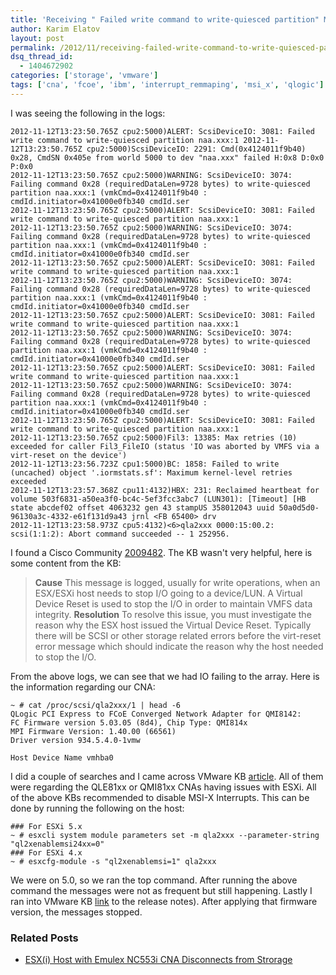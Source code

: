 ```yaml
---
title: 'Receiving " Failed write command to write-quiesced partition" Messages When Utilizing Qlogic QMI8142 CNA'
author: Karim Elatov
layout: post
permalink: /2012/11/receiving-failed-write-command-to-write-quiesced-partition-messages-when-utilizing-qlogic-qmi8142-cna/
dsq_thread_id:
  - 1404672902
categories: ['storage', 'vmware']
tags: ['cna', 'fcoe', 'ibm', 'interrupt_remmaping', 'msi_x', 'qlogic']
---
```


I was seeing the following in the logs:

    2012-11-12T13:23:50.765Z cpu2:5000)ALERT: ScsiDeviceIO: 3081: Failed write command to write-quiesced partition naa.xxx:1 2012-11-12T13:23:50.765Z cpu2:5000)ScsiDeviceIO: 2291: Cmd(0x4124011f9b40) 0x28, CmdSN 0x405e from world 5000 to dev "naa.xxx" failed H:0x8 D:0x0 P:0x0
    2012-11-12T13:23:50.765Z cpu2:5000)WARNING: ScsiDeviceIO: 3074: Failing command 0x28 (requiredDataLen=9728 bytes) to write-quiesced partition naa.xxx:1 (vmkCmd=0x4124011f9b40 : cmdId.initiator=0x41000e0fb340 cmdId.ser
    2012-11-12T13:23:50.765Z cpu2:5000)ALERT: ScsiDeviceIO: 3081: Failed write command to write-quiesced partition naa.xxx:1
    2012-11-12T13:23:50.765Z cpu2:5000)WARNING: ScsiDeviceIO: 3074: Failing command 0x28 (requiredDataLen=9728 bytes) to write-quiesced partition naa.xxx:1 (vmkCmd=0x4124011f9b40 : cmdId.initiator=0x41000e0fb340 cmdId.ser
    2012-11-12T13:23:50.765Z cpu2:5000)ALERT: ScsiDeviceIO: 3081: Failed write command to write-quiesced partition naa.xxx:1
    2012-11-12T13:23:50.765Z cpu2:5000)WARNING: ScsiDeviceIO: 3074: Failing command 0x28 (requiredDataLen=9728 bytes) to write-quiesced partition naa.xxx:1 (vmkCmd=0x4124011f9b40 : cmdId.initiator=0x41000e0fb340 cmdId.ser
    2012-11-12T13:23:50.765Z cpu2:5000)ALERT: ScsiDeviceIO: 3081: Failed write command to write-quiesced partition naa.xxx:1
    2012-11-12T13:23:50.765Z cpu2:5000)WARNING: ScsiDeviceIO: 3074: Failing command 0x28 (requiredDataLen=9728 bytes) to write-quiesced partition naa.xxx:1 (vmkCmd=0x4124011f9b40 : cmdId.initiator=0x41000e0fb340 cmdId.ser
    2012-11-12T13:23:50.765Z cpu2:5000)ALERT: ScsiDeviceIO: 3081: Failed write command to write-quiesced partition naa.xxx:1
    2012-11-12T13:23:50.765Z cpu2:5000)WARNING: ScsiDeviceIO: 3074: Failing command 0x28 (requiredDataLen=9728 bytes) to write-quiesced partition naa.xxx:1 (vmkCmd=0x4124011f9b40 : cmdId.initiator=0x41000e0fb340 cmdId.ser
    2012-11-12T13:23:50.765Z cpu2:5000)ALERT: ScsiDeviceIO: 3081: Failed write command to write-quiesced partition naa.xxx:1
    2012-11-12T13:23:50.765Z cpu2:5000)Fil3: 13385: Max retries (10) exceeded for caller Fil3_FileIO (status 'IO was aborted by VMFS via a virt-reset on the device')
    2012-11-12T13:23:56.723Z cpu1:5000)BC: 1858: Failed to write (uncached) object '.iormstats.sf': Maximum kernel-level retries exceeded
    2012-11-12T13:23:57.368Z cpu11:4132)HBX: 231: Reclaimed heartbeat for volume 503f6831-a50ea3f0-bc4c-5ef3fcc3abc7 (LUN301): [Timeout] [HB state abcdef02 offset 4063232 gen 43 stampUS 358012043 uuid 50a0d5d0-96130a3c-4332-e61f131d9a43 jrnl <FB 65400> drv
    2012-11-12T13:23:58.973Z cpu5:4132)<6>qla2xxx 0000:15:00.2: scsi(1:1:2): Abort command succeeded -- 1 252956.


I found a Cisco Community [2009482](https://supportforums.cisco.com/docs/DOC-23667). The KB wasn't very helpful, here is some content from the KB:

> **Cause**
> This message is logged, usually for write operations, when an ESX/ESXi host needs to stop I/O going to a device/LUN. A Virtual Device Reset is used to stop the I/O in order to maintain VMFS data integrity.
> **Resolution**
> To resolve this issue, you must investigate the reason why the ESX host issued the Virtual Device Reset. Typically there will be SCSI or other storage related errors before the virt-reset error message which should indicate the reason why the host needed to stop the I/O.

From the above logs, we can see that we had IO failing to the array. Here is the information regarding our CNA:

    ~ # cat /proc/scsi/qla2xxx/1 | head -6
    QLogic PCI Express to FCoE Converged Network Adapter for QMI8142:
    FC Firmware version 5.03.05 (8d4), Chip Type: QMI814x
    MPI Firmware Version: 1.40.00 (66561)
    Driver version 934.5.4.0-1vmw

    Host Device Name vmhba0


I did a couple of searches and I came across VMware KB [article](http://kb.vmware.com/kb/2014323). All of them were regarding the QLE81xx or QMI81xx CNAs having issues with ESXi. All of the above KBs recommended to disable MSI-X Interrupts. This can be done by running the following on the host:

    ### For ESXi 5.x
    ~ # esxcli system module parameters set -m qla2xxx --parameter-string "ql2xenablemsi24xx=0"
    ### For ESXi 4.x
    ~ # esxcfg-module -s "ql2xenablemsi=1" qla2xxx


We were on 5.0, so we ran the top command. After running the above command the messages were not as frequent but still happening. Lastly I ran into VMware KB [link](http://kb.vmware.com/kb/2008044) to the release notes). After applying that firmware version, the messages stopped.

### Related Posts

- [ESX(i) Host with Emulex NC553i CNA Disconnects from Strorage](/2012/11/host-with-emulex-nc553i-cna-disconnects-from-strorage/)

